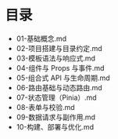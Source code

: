 # 目录

- 01-基础概念.md
- 02-项目搭建与目录约定.md
- 03-模板语法与响应式.md
- 04-组件与 Props 与事件.md
- 05-组合式 API 与生命周期.md
- 06-路由基础与动态路由.md
- 07-状态管理（Pinia）.md
- 08-表单与校验.md
- 09-数据请求与副作用.md
- 10-构建、部署与优化.md